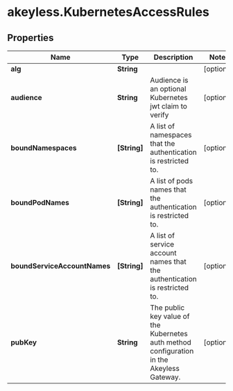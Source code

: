 # akeyless.KubernetesAccessRules

## Properties

Name | Type | Description | Notes
------------ | ------------- | ------------- | -------------
**alg** | **String** |  | [optional] 
**audience** | **String** | Audience is an optional Kubernetes jwt claim to verify | [optional] 
**boundNamespaces** | **[String]** | A list of namespaces that the authentication is restricted to. | [optional] 
**boundPodNames** | **[String]** | A list of pods names that the authentication is restricted to. | [optional] 
**boundServiceAccountNames** | **[String]** | A list of service account names that the authentication is restricted to. | [optional] 
**pubKey** | **String** | The public key value of the Kubernetes auth method configuration in the Akeyless Gateway. | [optional] 


